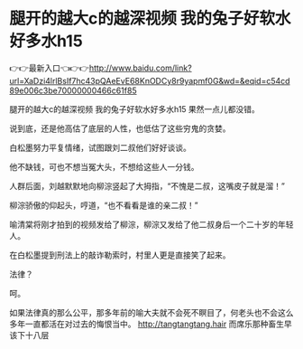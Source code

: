 # 腿开的越大c的越深视频 我的兔子好软水好多水h15

👉👉最新入口👈👉👉http://www.baidu.com/link?url=XaDzi4lrlBsIf7hc43pQAeEvE68KnODCy8r9yapmf0G&wd=&eqid=c54cd89e006c3be70000000466c61f85

腿开的越大c的越深视频 我的兔子好软水好多水h15
果然一点儿都没错。

说到底，还是他高估了底层的人性，也低估了这些穷鬼的贪婪。

白松墨努力平复情绪，试图跟刘二叔他们好好谈谈。

他不缺钱，可也不想当冤大头，不想给这些人一分钱。

人群后面，刘越默默地向柳淙竖起了大拇指，“不愧是二叔，这嘴皮子就是溜！”

柳淙骄傲的仰起头，哼道，“也不看看是谁的亲二叔！”

喻清棠将刚才拍到的视频发给了柳淙，柳淙又发给了他二叔身后一个二十岁的年轻人。

在白松墨提到刑法上的敲诈勒索时，村里人更是直接笑了起来。

法律？

呵。

如果法律真的那么公平，那多年前的喻大夫就不会死不瞑目了，何老头也不会这么多年一直都活在对过去的悔恨当中。
http://tangtangtang.hair
而席乐那种畜生早该下十八层
